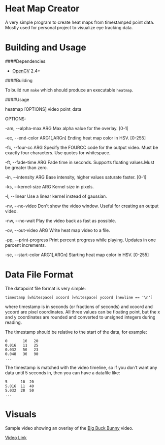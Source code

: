 Heat Map Creator
================

A very simple program to create heat maps from timestamped point data. Mostly used for personal project to visualize eye tracking data.

Building and Usage
==================

####Dependencies

- [OpenCV](http://opencv.org/) 2.4+

####Building

To build run `make` which should produce an executable `heatmap`.

####Usage

heatmap [OPTIONS] video point_data

OPTIONS:

-am, --alpha-max ARG             Max alpha value for the overlay. [0-1]

-ec, --end-color ARG1[,ARGn]     Ending heat map color in HSV. [0-255]

-fc, --four-cc ARG               Specify the FOURCC code for the output video.
                                 Must be exactly four characters. Use quotes for
                                 whitespace.

-ft, --fade-time ARG             Fade time in seconds. Supports floating
                                 values.Must be greater than zero.

-in, --intensity ARG             Base intensity, higher values saturate faster.
                                 [0-1]

-ks, --kernel-size ARG           Kernel size in pixels.

-l, --linear                     Use a linear kernel instead of gaussian.

-nv, --no-video                  Don't show the video window. Useful for
                                 creating an output video.

-nw, --no-wait                   Play the video back as fast as possible.

-ov, --out-video ARG             Write heat map video to a file.

-pp, --print-progress            Print percent progress while playing. Updates
                                 in one percent increments.

-sc, --start-color ARG1[,ARGn]   Starting heat map color in HSV. [0-255]

Data File Format
================

The datapoint file format is very simple:

`timestamp [whitespace] xcoord [whitespace] ycoord [newline == '\n']`

where timestamp is in seconds (or fractions of seconds) and xcoord and ycoord are pixel coordinates. All three values can be floating point, but the x and y coordinates are rounded and converted to unsigned integers during reading.

The timestamp should be relative to the start of the data, for example:

    0       10   20
    0.016   11   25
    0.032   50   23
    0.048   30   90
    ...

The timestamp is matched with the video timeline, so if you don't want any data until 5 seconds in, then you can have a datafile like:

    5      10  20
    5.016  11  40
    5.032  20  50
    ...


Visuals
=======

Sample video showing an overlay of the [Big Buck Bunny](http://www.bigbuckbunny.org/index.php) video.

[Video Link](https://vimeo.com/86652898)
